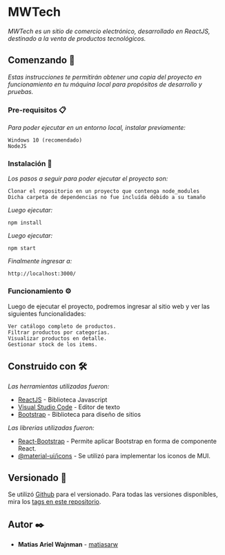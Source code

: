 # MWTech

_MWTech es un sitio de comercio electrónico, desarrollado en ReactJS, destinado a la venta de productos tecnológicos._

## Comenzando 🚀

_Estas instrucciones te permitirán obtener una copia del proyecto en funcionamiento en tu máquina local para propósitos de desarrollo y pruebas._

### Pre-requisitos 📋

_Para poder ejecutar en un entorno local, instalar previamente:_

```
Windows 10 (recomendado)
NodeJS
```

### Instalación 🔧

_Los pasos a seguir para poder ejecutar el proyecto son:_

```
Clonar el repositorio en un proyecto que contenga node_modules
Dicha carpeta de dependencias no fue incluída debido a su tamaño
```

_Luego ejecutar:_

```
npm install
```

_Luego ejecutar:_

```
npm start
```

_Finalmente ingresar a:_

```
http://localhost:3000/
```

### Funcionamiento ⚙️

Luego de ejecutar el proyecto, podremos ingresar al sitio web y ver las siguientes funcionalidades:

```
Ver catálogo completo de productos.
Filtrar productos por categorías.
Visualizar productos en detalle.
Gestionar stock de los items.
```

## Construido con 🛠️

_Las herramientas utilizadas fueron:_

- [ReactJS](https://es.reactjs.org/) - Biblioteca Javascript
- [Visual Studio Code](https://code.visualstudio.com/) - Editor de texto
- [Bootstrap](https://getbootstrap.com/) - Biblioteca para diseño de sitios

_Las librerias utilizadas fueron:_

- [React-Bootstrap](https://react-bootstrap.github.io) - Permite aplicar Bootstrap en forma de componente React.
- [@material-ui/icons](https://mui.com/es/components/material-icons/) - Se utilizó para implementar los iconos de MUI.

## Versionado 📌

Se utilizó [Github](https://github.com/) para el versionado. Para todas las versiones disponibles, mira los [tags en este repositorio](https://github.com/matiasarw/ecommerce-react/commits/master).

## Autor ✒️

- **Matias Ariel Wajnman** - [matiasarw](https://github.com/matiasarw)
